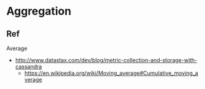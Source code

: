 # Aggregation 

## Ref 

Average 

- http://www.datastax.com/dev/blog/metric-collection-and-storage-with-cassandra
  - https://en.wikipedia.org/wiki/Moving_average#Cumulative_moving_average